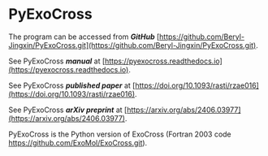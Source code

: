 # PyExoCross

The program can be accessed from ***GitHub*** [https://github.com/Beryl-Jingxin/PyExoCross.git](https://github.com/Beryl-Jingxin/PyExoCross.git).

See PyExoCross ***manual*** at [https://pyexocross.readthedocs.io](https://pyexocross.readthedocs.io).

See PyExoCross ***published paper*** at [https://doi.org/10.1093/rasti/rzae016](https://doi.org/10.1093/rasti/rzae016).

See PyExoCross ***arXiv preprint*** at [https://arxiv.org/abs/2406.03977](https://arxiv.org/abs/2406.03977).

PyExoCross is the Python version of ExoCross (Fortran 2003 code https://github.com/ExoMol/ExoCross.git).
